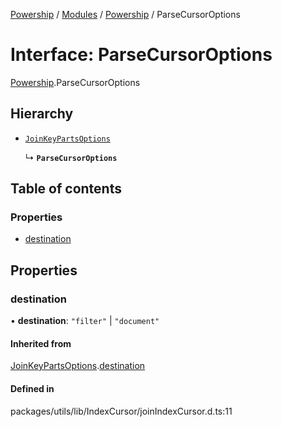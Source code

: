 [Powership](../README.md) / [Modules](../modules.md) / [Powership](../modules/Powership.md) / ParseCursorOptions

# Interface: ParseCursorOptions

[Powership](../modules/Powership.md).ParseCursorOptions

## Hierarchy

- [`JoinKeyPartsOptions`](Powership.JoinKeyPartsOptions.md)

  ↳ **`ParseCursorOptions`**

## Table of contents

### Properties

- [destination](Powership.ParseCursorOptions.md#destination)

## Properties

### destination

• **destination**: ``"filter"`` \| ``"document"``

#### Inherited from

[JoinKeyPartsOptions](Powership.JoinKeyPartsOptions.md).[destination](Powership.JoinKeyPartsOptions.md#destination)

#### Defined in

packages/utils/lib/IndexCursor/joinIndexCursor.d.ts:11
